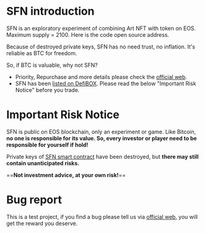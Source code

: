 # SFN introduction
SFN is an exploratory experiment of combining Art NFT with token on EOS. Maximum supply = 2100. Here is the code open source address.

Because of destroyed private keys, SFN has no need trust, no inflation. It's reliable as BTC for freedom.

So, if BTC is valuable, why not SFN?

- Priority, Repurchase and more details please check the [official web](https://sfnart.carrd.co).
- SFN has been [listed on DefiBOX](https://eos.defibox.io/marketDetail/2051). Please read the below "Important Risk Notice" before you trade.

# Important Risk Notice
SFN is public on EOS blockchain, only an experiment or game.
Like Bitcoin, **no one is responsible for its value. So, every investor or player need to be responsible for yourself if hold!**


Private keys of [SFN smart contract](https://www.bloks.io/account/sfn.free) have been destroyed, but **there may still contain unanticipated risks.**

==**Not investment advice, at your own risk!**==

# Bug report
This is a test project, if you find a bug please tell us via [official web](https://sfnart.carrd.co/#risk), you will get the reward you deserve.
